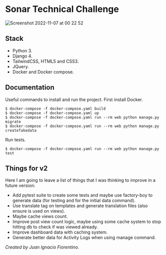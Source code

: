 # Sonar Technical Challenge

![Screenshot 2022-11-07 at 00 22 52](https://user-images.githubusercontent.com/5168681/200219973-9c2b3c93-3767-4d01-88f8-f1092471c4da.png)

## Stack

- Python 3.
- Django 4.
- TailwindCSS, HTML5 and CSS3.
- JQuery.
- Docker and Docker compose.

## Documentation

Useful commands to install and run the project. First install Docker.
```
$ docker-compose -f docker-compose.yaml build
$ docker-compose -f docker-compose.yaml up
$ docker-compose -f docker-compose.yaml run --rm web python manage.py migrate
$ docker-compose -f docker-compose.yaml run --rm web python manage.py createfakedata
```

Run tests.
```
$ docker-compose -f docker-compose.yaml run --rm web python manage.py test
```

## Things for v2

Here I am going to leave a list of things that I was thinking to improve in a future version:

- Add pytest suite to create some tests and maybe use factory-boy to generate data (for testing and for the initial data command).
- Use translate tag on templates and generate translation files (also ensure is used on views).
- Maybe cache views count.
- Improve post view count logic, maybe using some cache system to stop hitting db to check if was viewed already.
- Improve dashboard data with caching system.
- Generate better data for Activity Logs when using manage command.

_Created by Juan Ignacio Fiorentino._
